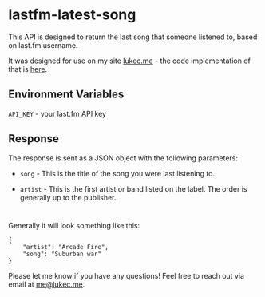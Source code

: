 # lastfm-latest-song

This API is designed to return the last song that someone listened to, based on last.fm username.

It was designed for use on my site [lukec.me](https://lukec.me.me) - the code implementation of that is [here](https://github.com/lukec11/lukec.me/blame/86c9df5672e57f2c718d88f9a67ed45d432c072f/index.html#L53-59).

## Environment Variables
`API_KEY` - your last.fm API key


## Response
The response is sent as a JSON object with the following parameters:

* `song` - This is the title of the song you were last listening to.

* `artist` - This is the first artist or band listed on the label. The order is generally up to the publisher.

#
Generally it will look something like this:
```
{
    "artist": "Arcade Fire",
    "song": "Suburban war"
}
```

Please let me know if you have any questions! Feel free to reach out via email at [me@lukec.me](me@lukc.me).
